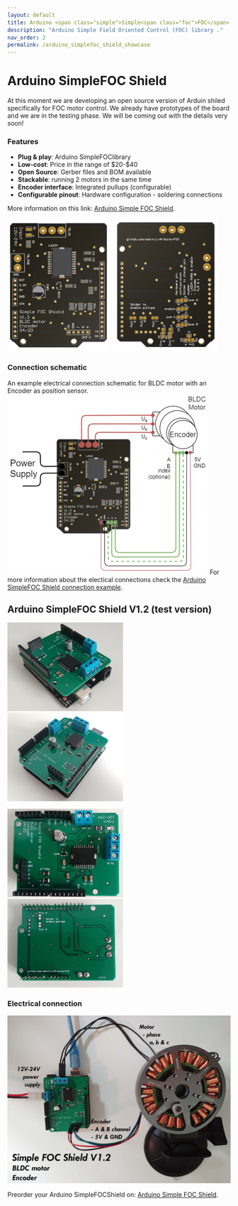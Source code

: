 ```yaml
---
layout: default
title: Arduino <span class="simple">Simple<span class="foc">FOC</span> Shield</span>
description: "Arduino Simple Field Oriented Control (FOC) library ."
nav_order: 2
permalink: /arduino_simplefoc_shield_showcase
---
```



# Arduino <span class="simple">Simple<span class="foc">FOC</span> Shield</span> 

At this moment we are developing an open source version of Arduin shiled specifically for FOC motor control. 
We already have prototypes of the board and we are in the testing phase. We will be coming out with the details very soon!

### Features
- **Plug & play**: Arduino <span class="simple">Simple<span class="foc">FOC</span>library</span> 
- **Low-cost**: Price in the range of \$20-\$40
- **Open Source**: Gerber files and BOM available
- **Stackable**: running 2 motors in the same time
- **Encoder interface**: Integrated pullups (configurable)
- **Configurable pinout**: Hardware configuration - soldering connections
  
More information on this link: [Arduino Simple FOC Shield](https://askuric.github.io/simplefoc).

<p> <img src="extras/Images/shield_top_v13.png" style="height:300px">   <img src="extras/Images/shield_v13.png" style="height:300px">
</p>

### Connection schematic
An example electrical connection schematic for BLDC motor with an Encoder as position sensor. 
 <img src="extras/Images/foc_shield_v13.png" >
 For more information about the electical connections check the [Arduino <span class="simple">Simple<span class="foc">FOC</span> Shield</span> connection example](arduino_simplefoc_shield).

## Arduino SimpleFOC Shield V1.2 (test version)
 
<p> <img src="extras/Images/side_shield.jpg" style="height:200px">
 <img src="extras/Images/side2_shield.jpg" style="height:200px"></p>
 <p>
 <img src="extras/Images/top_shield.jpg" style="height:200px"><img src="extras/Images/back_shield.jpg" style="height:200px"></p>

### Electrical connection
 <img src="extras/Images/foc_shield_v12.jpg" style="max-height:500px">

 
Preorder your Arduino <span class="simple">Simple<span class="foc">FOC</span>Shield</span>  on: [Arduino Simple FOC Shield](https://askuric.github.io/simplefoc_shield_product).

